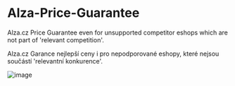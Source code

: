 # Alza-Price-Guarantee
Alza.cz Price Guarantee even for unsupported competitor eshops which are not part of 'relevant competition'.

Alza.cz Garance nejlepší ceny i pro nepodporované eshopy, které nejsou součástí 'relevantní konkurence'.

![image](https://user-images.githubusercontent.com/13543580/187199442-d3f2e0c9-ba73-4091-9e0b-bf483ce218f3.png)
